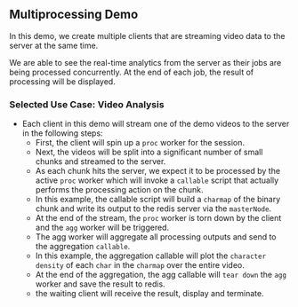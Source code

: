 ## Multiprocessing Demo

In this demo, we create multiple clients that are streaming video data to the server at the same time.

We are able to see the real-time analytics from the server as their jobs are being processed concurrently. At the end of each job, the result of processing will be displayed.

###  Selected Use Case: Video Analysis

- Each client in this demo will stream one of the demo videos to the server in the following steps:
    - First, the client will spin up a `proc` worker for the session.
    - Next, the videos will be split into a significant number of small chunks and streamed to the server.
    - As each chunk hits the server, we expect it to be processed by the active `proc` worker which will invoke a `callable` script that actually performs the processing action on the chunk.
    - In this example, the callable script will build a `charmap` of the binary chunk and write its output to the redis server via the `masterNode`.
    - At the end of the stream, the `proc` worker is torn down by the client and the `agg` worker will be triggered.
    - The agg worker will aggregate all processing outputs and send to the aggregation `callable`.
    - In this example, the aggregation callable will plot the `character density` of each `char` in the `charmap` over the entire video.
    - At the end of the aggregation, the agg callable will `tear down` the `agg` worker and save the result to redis.
    - the waiting client will receive the result, display and terminate.